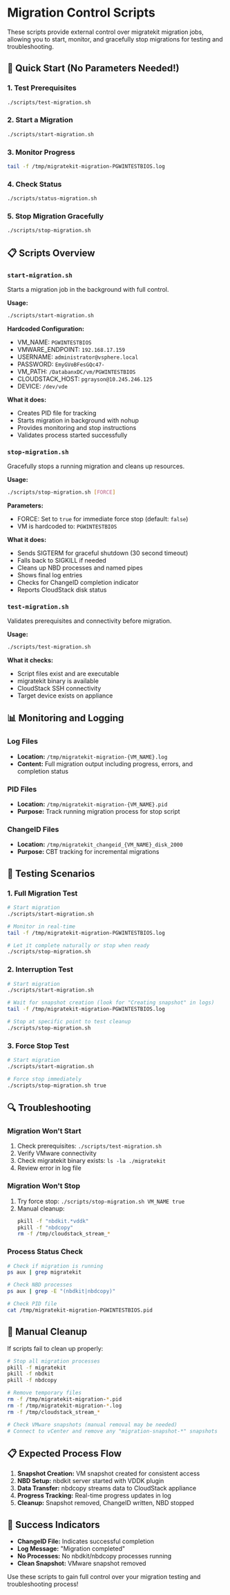 # Migration Control Scripts

These scripts provide external control over migratekit migration jobs, allowing you to start, monitor, and gracefully stop migrations for testing and troubleshooting.

## 🚀 Quick Start (No Parameters Needed!)

### 1. Test Prerequisites
```bash
./scripts/test-migration.sh
```

### 2. Start a Migration
```bash
./scripts/start-migration.sh
```

### 3. Monitor Progress
```bash
tail -f /tmp/migratekit-migration-PGWINTESTBIOS.log
```

### 4. Check Status
```bash
./scripts/status-migration.sh
```

### 5. Stop Migration Gracefully
```bash
./scripts/stop-migration.sh
```

## 📋 Scripts Overview

### `start-migration.sh`
Starts a migration job in the background with full control.

**Usage:**
```bash
./scripts/start-migration.sh
```

**Hardcoded Configuration:**
- VM_NAME: `PGWINTESTBIOS`
- VMWARE_ENDPOINT: `192.168.17.159`
- USERNAME: `administrator@vsphere.local`
- PASSWORD: `EmyGVoBFesGQc47-`
- VM_PATH: `/DatabanxDC/vm/PGWINTESTBIOS`
- CLOUDSTACK_HOST: `pgrayson@10.245.246.125`
- DEVICE: `/dev/vde`

**What it does:**
- Creates PID file for tracking
- Starts migration in background with nohup
- Provides monitoring and stop instructions
- Validates process started successfully

### `stop-migration.sh`
Gracefully stops a running migration and cleans up resources.

**Usage:**
```bash
./scripts/stop-migration.sh [FORCE]
```

**Parameters:**
- FORCE: Set to `true` for immediate force stop (default: `false`)
- VM is hardcoded to: `PGWINTESTBIOS`

**What it does:**
- Sends SIGTERM for graceful shutdown (30 second timeout)
- Falls back to SIGKILL if needed
- Cleans up NBD processes and named pipes
- Shows final log entries
- Checks for ChangeID completion indicator
- Reports CloudStack disk status

### `test-migration.sh`
Validates prerequisites and connectivity before migration.

**Usage:**
```bash
./scripts/test-migration.sh
```

**What it checks:**
- Script files exist and are executable
- migratekit binary is available
- CloudStack SSH connectivity
- Target device exists on appliance

## 📊 Monitoring and Logging

### Log Files
- **Location:** `/tmp/migratekit-migration-{VM_NAME}.log`
- **Content:** Full migration output including progress, errors, and completion status

### PID Files
- **Location:** `/tmp/migratekit-migration-{VM_NAME}.pid`
- **Purpose:** Track running migration process for stop script

### ChangeID Files
- **Location:** `/tmp/migratekit_changeid_{VM_NAME}_disk_2000`
- **Purpose:** CBT tracking for incremental migrations

## 🎯 Testing Scenarios

### 1. Full Migration Test
```bash
# Start migration
./scripts/start-migration.sh

# Monitor in real-time
tail -f /tmp/migratekit-migration-PGWINTESTBIOS.log

# Let it complete naturally or stop when ready
./scripts/stop-migration.sh
```

### 2. Interruption Test
```bash
# Start migration
./scripts/start-migration.sh

# Wait for snapshot creation (look for "Creating snapshot" in logs)
tail -f /tmp/migratekit-migration-PGWINTESTBIOS.log

# Stop at specific point to test cleanup
./scripts/stop-migration.sh
```

### 3. Force Stop Test
```bash
# Start migration
./scripts/start-migration.sh

# Force stop immediately
./scripts/stop-migration.sh true
```

## 🔍 Troubleshooting

### Migration Won't Start
1. Check prerequisites: `./scripts/test-migration.sh`
2. Verify VMware connectivity
3. Check migratekit binary exists: `ls -la ./migratekit`
4. Review error in log file

### Migration Won't Stop
1. Try force stop: `./scripts/stop-migration.sh VM_NAME true`
2. Manual cleanup:
   ```bash
   pkill -f "nbdkit.*vddk"
   pkill -f "nbdcopy"
   rm -f /tmp/cloudstack_stream_*
   ```

### Process Status Check
```bash
# Check if migration is running
ps aux | grep migratekit

# Check NBD processes
ps aux | grep -E "(nbdkit|nbdcopy)"

# Check PID file
cat /tmp/migratekit-migration-PGWINTESTBIOS.pid
```

## 🧹 Manual Cleanup

If scripts fail to clean up properly:

```bash
# Stop all migration processes
pkill -f migratekit
pkill -f nbdkit
pkill -f nbdcopy

# Remove temporary files
rm -f /tmp/migratekit-migration-*.pid
rm -f /tmp/migratekit-migration-*.log
rm -f /tmp/cloudstack_stream_*

# Check VMware snapshots (manual removal may be needed)
# Connect to vCenter and remove any "migration-snapshot-*" snapshots
```

## 📋 Expected Process Flow

1. **Snapshot Creation:** VM snapshot created for consistent access
2. **NBD Setup:** nbdkit server started with VDDK plugin
3. **Data Transfer:** nbdcopy streams data to CloudStack appliance
4. **Progress Tracking:** Real-time progress updates in log
5. **Cleanup:** Snapshot removed, ChangeID written, NBD stopped

## 🎯 Success Indicators

- **ChangeID File:** Indicates successful completion
- **Log Message:** "Migration completed" 
- **No Processes:** No nbdkit/nbdcopy processes running
- **Clean Snapshot:** VMware snapshot removed

Use these scripts to gain full control over your migration testing and troubleshooting process!